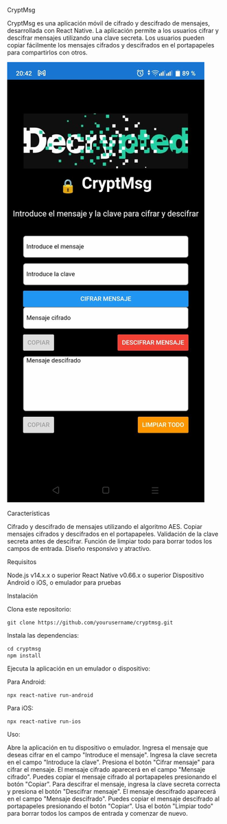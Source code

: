 CryptMsg

CryptMsg es una aplicación móvil de cifrado y descifrado de mensajes, desarrollada con React Native. La aplicación permite a los usuarios cifrar y descifrar mensajes utilizando una clave secreta. Los usuarios pueden copiar fácilmente los mensajes cifrados y descifrados en el portapapeles para compartirlos con otros.


![Captura de pantalla de CryptMsg](screenshot2.jpg)


Características

Cifrado y descifrado de mensajes utilizando el algoritmo AES.
Copiar mensajes cifrados y descifrados en el portapapeles.
Validación de la clave secreta antes de descifrar.
Función de limpiar todo para borrar todos los campos de entrada.
Diseño responsivo y atractivo.

Requisitos

Node.js v14.x.x o superior
React Native v0.66.x o superior
Dispositivo Android o iOS, o emulador para pruebas

Instalación

Clona este repositorio:
    
    git clone https://github.com/yourusername/cryptmsg.git

Instala las dependencias:
    
    cd cryptmsg
    npm install
        
   
Ejecuta la aplicación en un emulador o dispositivo:

Para Android:

    npx react-native run-android
    
Para iOS:

    npx react-native run-ios

Uso:

Abre la aplicación en tu dispositivo o emulador.
Ingresa el mensaje que deseas cifrar en el campo "Introduce el mensaje".
Ingresa la clave secreta en el campo "Introduce la clave".
Presiona el botón "Cifrar mensaje" para cifrar el mensaje.
El mensaje cifrado aparecerá en el campo "Mensaje cifrado".
Puedes copiar el mensaje cifrado al portapapeles presionando el botón "Copiar".
Para descifrar el mensaje, ingresa la clave secreta correcta y presiona el botón "Descifrar mensaje".
El mensaje descifrado aparecerá en el campo "Mensaje descifrado".
Puedes copiar el mensaje descifrado al portapapeles presionando el botón "Copiar".
Usa el botón "Limpiar todo" para borrar todos los campos de entrada y comenzar de nuevo.

